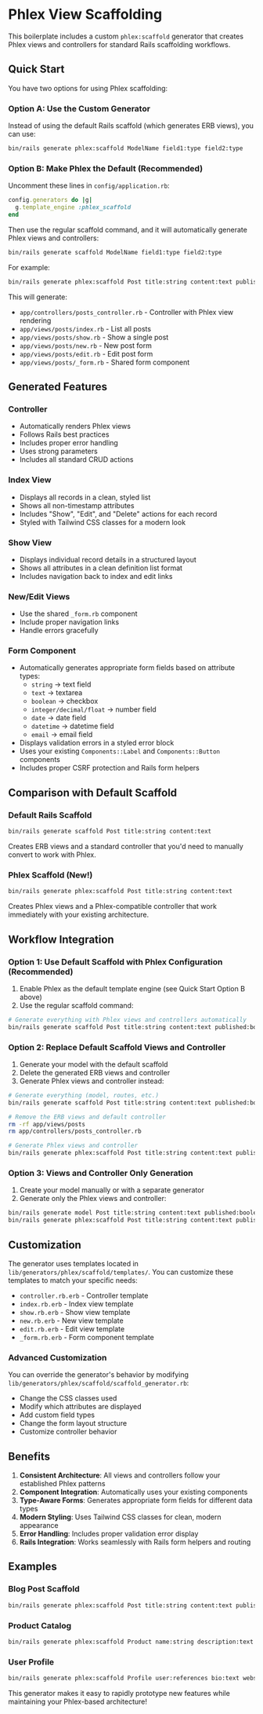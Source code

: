 # Phlex View Scaffolding

This boilerplate includes a custom `phlex:scaffold` generator that creates Phlex views and controllers for standard Rails scaffolding workflows.

## Quick Start

You have two options for using Phlex scaffolding:

### Option A: Use the Custom Generator
Instead of using the default Rails scaffold (which generates ERB views), you can use:

```bash
bin/rails generate phlex:scaffold ModelName field1:type field2:type
```

### Option B: Make Phlex the Default (Recommended)
Uncomment these lines in `config/application.rb`:

```ruby
config.generators do |g|
  g.template_engine :phlex_scaffold
end
```

Then use the regular scaffold command, and it will automatically generate Phlex views and controllers:

```bash
bin/rails generate scaffold ModelName field1:type field2:type
```

For example:
```bash
bin/rails generate phlex:scaffold Post title:string content:text published:boolean
```

This will generate:
- `app/controllers/posts_controller.rb` - Controller with Phlex view rendering
- `app/views/posts/index.rb` - List all posts
- `app/views/posts/show.rb` - Show a single post
- `app/views/posts/new.rb` - New post form
- `app/views/posts/edit.rb` - Edit post form
- `app/views/posts/_form.rb` - Shared form component

## Generated Features

### Controller
- Automatically renders Phlex views
- Follows Rails best practices
- Includes proper error handling
- Uses strong parameters
- Includes all standard CRUD actions

### Index View
- Displays all records in a clean, styled list
- Shows all non-timestamp attributes
- Includes "Show", "Edit", and "Delete" actions for each record
- Styled with Tailwind CSS classes for a modern look

### Show View  
- Displays individual record details in a structured layout
- Shows all attributes in a clean definition list format
- Includes navigation back to index and edit links

### New/Edit Views
- Use the shared `_form.rb` component
- Include proper navigation links
- Handle errors gracefully

### Form Component
- Automatically generates appropriate form fields based on attribute types:
  - `string` → text field
  - `text` → textarea 
  - `boolean` → checkbox
  - `integer/decimal/float` → number field
  - `date` → date field
  - `datetime` → datetime field
  - `email` → email field
- Displays validation errors in a styled error block
- Uses your existing `Components::Label` and `Components::Button` components
- Includes proper CSRF protection and Rails form helpers

## Comparison with Default Scaffold

### Default Rails Scaffold
```bash
bin/rails generate scaffold Post title:string content:text
```
Creates ERB views and a standard controller that you'd need to manually convert to work with Phlex.

### Phlex Scaffold (New!)
```bash
bin/rails generate phlex:scaffold Post title:string content:text
```
Creates Phlex views and a Phlex-compatible controller that work immediately with your existing architecture.

## Workflow Integration

### Option 1: Use Default Scaffold with Phlex Configuration (Recommended)
1. Enable Phlex as the default template engine (see Quick Start Option B above)
2. Use the regular scaffold command:

```bash
# Generate everything with Phlex views and controllers automatically
bin/rails generate scaffold Post title:string content:text published:boolean
```

### Option 2: Replace Default Scaffold Views and Controller
1. Generate your model with the default scaffold
2. Delete the generated ERB views and controller
3. Generate Phlex views and controller instead:

```bash
# Generate everything (model, routes, etc.)
bin/rails generate scaffold Post title:string content:text published:boolean

# Remove the ERB views and default controller
rm -rf app/views/posts
rm app/controllers/posts_controller.rb

# Generate Phlex views and controller
bin/rails generate phlex:scaffold Post title:string content:text published:boolean
```

### Option 3: Views and Controller Only Generation
1. Create your model manually or with a separate generator
2. Generate only the Phlex views and controller:

```bash
bin/rails generate model Post title:string content:text published:boolean
bin/rails generate phlex:scaffold Post title:string content:text published:boolean
```

## Customization

The generator uses templates located in `lib/generators/phlex/scaffold/templates/`. You can customize these templates to match your specific needs:

- `controller.rb.erb` - Controller template
- `index.rb.erb` - Index view template
- `show.rb.erb` - Show view template  
- `new.rb.erb` - New view template
- `edit.rb.erb` - Edit view template
- `_form.rb.erb` - Form component template

### Advanced Customization

You can override the generator's behavior by modifying `lib/generators/phlex/scaffold/scaffold_generator.rb`:

- Change the CSS classes used
- Modify which attributes are displayed
- Add custom field types
- Change the form layout structure
- Customize controller behavior

## Benefits

1. **Consistent Architecture**: All views and controllers follow your established Phlex patterns
2. **Component Integration**: Automatically uses your existing components
3. **Type-Aware Forms**: Generates appropriate form fields for different data types
4. **Modern Styling**: Uses Tailwind CSS classes for clean, modern appearance
5. **Error Handling**: Includes proper validation error display
6. **Rails Integration**: Works seamlessly with Rails form helpers and routing

## Examples

### Blog Post Scaffold
```bash
bin/rails generate phlex:scaffold Post title:string content:text published:boolean author:string
```

### Product Catalog
```bash
bin/rails generate phlex:scaffold Product name:string description:text price:decimal available:boolean
```

### User Profile
```bash
bin/rails generate phlex:scaffold Profile user:references bio:text website:string public:boolean
```

This generator makes it easy to rapidly prototype new features while maintaining your Phlex-based architecture! 